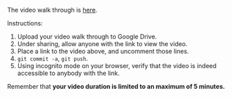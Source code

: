 
The video walk through is [here](https://drive.google.com/file/d/1vuBCMcybc2WEnsKUeAkjqAcy6LQVZGLA/view?usp=share_link).


Instructions:

1. Upload your video walk through to Google Drive.
2. Under sharing, allow anyone with the link to view the video.
3. Place a link to the video above, and uncomment those lines.
4. `git commit -a`, `git push`.
5. Using incognito mode on your browser, verify that the video is indeed accessible to anybody with the link.

Remember that **your video duration is limited to an maximum of 5 minutes.**   

